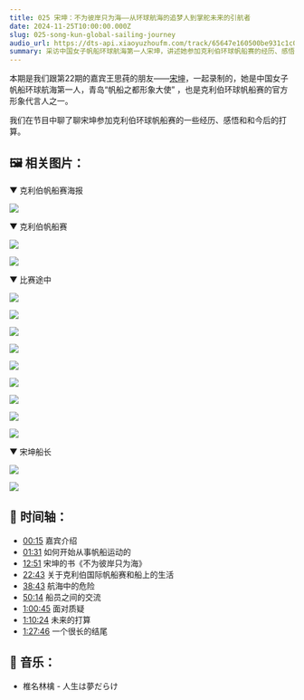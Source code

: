 ```yaml
---
title: 025 宋坤：不为彼岸只为海——从环球航海的追梦人到掌舵未来的引航者
date: 2024-11-25T10:00:00.000Z
slug: 025-song-kun-global-sailing-journey
audio_url: https://dts-api.xiaoyuzhoufm.com/track/65647e160500be931c1c0571/67540c8dbdb9877a97016d37/media.xyzcdn.net/loT5ZavQ_CTa2uJukQrs5uZZd_Wo.m4a
summary: 采访中国女子帆船环球航海第一人宋坤，讲述她参加克利伯环球帆船赛的经历、感悟和未来计划。
---
```

本期是我们跟第22期的嘉宾王思莼的朋友——[宋坤](https://baike.baidu.com/item/%E5%AE%8B%E5%9D%A4/5651466)，一起录制的，她是中国女子帆船环球航海第一人，青岛“帆船之都形象大使” ，也是克利伯环球帆船赛的官方形象代言人之一。

我们在节目中聊了聊宋坤参加克利伯环球帆船赛的一些经历、感悟和和今后的打算。


## 🖼️ 相关图片：

▼ 克利伯帆船赛海报

![](https://image.xyzcdn.net/Fq_lErfwkeCK-owU4bsBdX-HQs5j.jpg)

▼ 克利伯帆船赛

![](https://image.xyzcdn.net/FiZIc1MlY-dPkU1XLf03g_gcALss.jpg)

![](https://image.xyzcdn.net/FgyO4ZkW2OfideqXy1whkPk7dpyG.jpg)

▼ 比赛途中

![](https://image.xyzcdn.net/FkD-8K4ecPS5rHVVCMlCwMiPOvFR.jpg)

![](https://image.xyzcdn.net/FoEuhB-3XHVu0ClLZc5046g0l4Xh.jpg)

![](https://image.xyzcdn.net/FlG6eO4Yo4su-BOuXzggkdG6Z0I9.jpg)

![](https://image.xyzcdn.net/FjjRg1hgHWO5g0v7XooKah9prE_Y.jpg)

![](https://image.xyzcdn.net/FjTqXM47_Ts1fkIOmCP_IKLBCaYF.jpg)

![](https://image.xyzcdn.net/Fv3Fa3D4n7h5Qjhw6Os2vUOjaQ4z.jpg)

![](https://image.xyzcdn.net/Ft46KMcK6umWTWKagqsXnm13tooR.jpg)

![](https://image.xyzcdn.net/FsUQ7MjomFe8kW0oWge6kUSC_b58.jpg)

![](https://image.xyzcdn.net/FsVrYMOBkWNV1u8Yt_66HNzQAwV-.jpg)

▼ 宋坤船长

![](https://image.xyzcdn.net/Fo0MmeeMrT8alRHCHpq7VVoABFwv.jpg)

![](https://image.xyzcdn.net/Fs1JqYV0Je3_oCfAttB2OLgnPp8c.jpg)

## 📝 时间轴：

* [00:15]() 嘉宾介绍
* [01:31]() 如何开始从事帆船运动的
* [12:51]() 宋坤的书《不为彼岸只为海》
* [22:43]() 关于克利伯国际帆船赛和船上的生活
* [38:43]() 航海中的危险
* [50:14]() 船员之间的交流
* [1:00:45]() 面对质疑
* [1:10:24]() 未来的打算
* [1:27:46]() 一个很长的结尾

## 🎵 音乐：

* 椎名林檎 - 人生は夢だらけ
